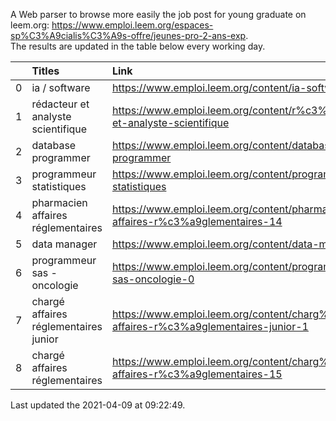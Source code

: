 A Web parser to browse more easily the job post for young graduate on leem.org: https://www.emploi.leem.org/espaces-sp%C3%A9cialis%C3%A9s-offre/jeunes-pro-2-ans-exp.  
The results are updated in the table below every working day.  


|    | Titles                                | Link                                                                                  |   Department |   Consulted |
|---:|:--------------------------------------|:--------------------------------------------------------------------------------------|-------------:|------------:|
|  0 | ia / software                         | https://www.emploi.leem.org/content/ia-software                                       |           75 |        1359 |
|  1 | rédacteur et analyste scientifique    | https://www.emploi.leem.org/content/r%c3%a9dacteur-et-analyste-scientifique           |           75 |          35 |
|  2 | database programmer                   | https://www.emploi.leem.org/content/database-programmer                               |           92 |        2760 |
|  3 | programmeur statistiques              | https://www.emploi.leem.org/content/programmeur-statistiques                          |           92 |        3167 |
|  4 | pharmacien affaires réglementaires    | https://www.emploi.leem.org/content/pharmacien-affaires-r%c3%a9glementaires-14        |           78 |        2312 |
|  5 | data manager                          | https://www.emploi.leem.org/content/data-manager-50                                   |           75 |          88 |
|  6 | programmeur sas - oncologie           | https://www.emploi.leem.org/content/programmeur-sas-oncologie-0                       |           75 |        1130 |
|  7 | chargé affaires réglementaires junior | https://www.emploi.leem.org/content/charg%c3%a9-affaires-r%c3%a9glementaires-junior-1 |           75 |         150 |
|  8 | chargé affaires réglementaires        | https://www.emploi.leem.org/content/charg%c3%a9-affaires-r%c3%a9glementaires-15       |           75 |         109 |
  
Last updated the 2021-04-09 at 09:22:49.
